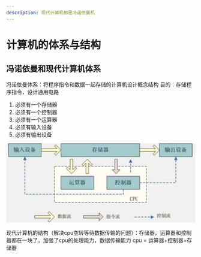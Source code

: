 ```yaml
---
description: 现代计算机都是冯诺依曼机
---
```


# 计算机的体系与结构

## 冯诺依曼和现代计算机体系

冯诺依曼体系：将程序指令和数据一起存储的计算机设计概念结构 目的：存储程序指令，设计通用电路

1. 必须有一个存储器
2. 必须有一个控制器
3. 必须有一个运算器
4. 必须有输入设备
5. 必须有输出设备

![&#x51AF;&#x8BFA;&#x4F9D;&#x66FC;&#x4F53;&#x7CFB;&#x7ED3;&#x6784; cpu = &#x8FD0;&#x7B97;&#x5668;+&#x63A7;&#x5236;&#x5668;](../.gitbook/assets/jie-ping-20210114-xia-wu-9.47.15.png)

现代计算机的结构（解决cpu空转等待数据传输的问题）：存储器，运算器和控制器都在一块了，加强了cpu的处理能力，数据传输能力 cpu = 运算器+控制器+存储器







 






